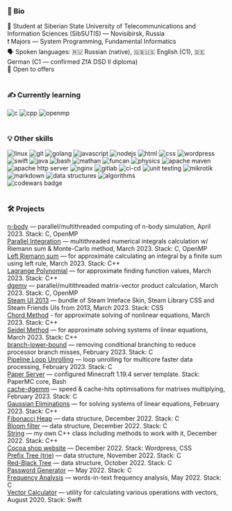 ### 🔖  Bio
📖 Student at Siberian State University of Telecommunications and Information Sciences (SibSUTIS) — Novisibirsk, Russia
<br>
❗ Majors — System Programming, Fundamental Informatics
<br>
🗣 Spoken languages: 🇷🇺 Russian (native), 🇬🇧🇺🇸 English (C1), 🇩🇪 German (C1 — confirmed ZfA DSD II diploma)
<br>
👷 Open to offers
<br><br>
### ✍  Currently learning
![c](https://img.shields.io/badge/c%20-%2300599C.svg?&style=flat&logo=c&logoColor=white)
![cpp](https://img.shields.io/badge/c++%20-%2300599C.svg?&style=flat&logo=c%2B%2B&ogoColor=white)
![openmp](https://img.shields.io/badge/-OpenMP%20-black)
<br><br>
### 💡  Other skills
![linux](https://img.shields.io/badge/linux-FCC624?style=flat&logo=linux&logoColor=black)
![git](https://img.shields.io/badge/git%20-%23F05033.svg?&style=flat&logo=git&logoColor=white)
![golang](https://img.shields.io/badge/go-%2300ADD8.svg?&style=flat&logo=go&logoColor=white)
![javascript](https://img.shields.io/badge/javascript%20-%23323330.svg?&style=flat&logo=javascript&logoColor=%23F7DF1E)
![nodejs](https://img.shields.io/badge/node.js%20-%2343853D.svg?&style=flat&logo=node.js&logoColor=white)
![html](https://img.shields.io/badge/html5%20-%23E34F26.svg?&style=flat&logo=html5&logoColor=white)
![css](https://img.shields.io/badge/css3%20-%231572B6.svg?&style=flat&logo=css3&logoColor=white)
![wordpress](https://img.shields.io/badge/wordpress-%23117AC9.svg?style=flat&logo=WordPress&logoColor=white)
![swift](https://img.shields.io/badge/swift-%23FA7343.svg?&style=flat&logo=swift&logoColor=white)
![java](https://img.shields.io/badge/java-%23ED8B00.svg?&style=flat&logo=java&logoColor=white)
![bash](https://img.shields.io/badge/shell_script%20-%23121011.svg?&style=flat&logo=gnu-bash&logoColor=white)
![mathan](https://img.shields.io/badge/-math%20analysis-blue)
![funcan](https://img.shields.io/badge/-functional%20analysis-blue)
![physics](https://img.shields.io/badge/-physics-blueviolet)
![apache maven](https://img.shields.io/badge/Apache%20Maven-C71A36?style=flat&logo=Apache%20Maven&logoColor=white)
![apache http server](https://img.shields.io/badge/Apache%20HTTP%20Server-%23D42029.svg?style=flat&logo=apache&logoColor=white)
![nginx](https://img.shields.io/badge/nginx-%23009639.svg?style=flat&logo=nginx&logoColor=white)
![gitlab](https://img.shields.io/badge/gitlab-%23181717.svg?style=flat&logo=gitlab&logoColor=white)
![ci-cd](https://img.shields.io/badge/CI/CD-%23121011.svg?style=flat&logo=github&logoColor=white)
![unit testing](https://img.shields.io/badge/-unit%20testing-brightgreen)
![mikrotik](https://img.shields.io/badge/-mikrotik-black)
![markdown](https://img.shields.io/badge/markdown-%23000000.svg?style=flat&logo=markdown&logoColor=white)
![data structures](https://img.shields.io/badge/-data%20structures-blue)
![algorithms](https://img.shields.io/badge/-algorithms-red)
<br>
![codewars badge](https://www.codewars.com/users/allenvox/badges/small)
<br><br>
### 🛠 Projects
[n-body](https://github.com/allenvox/n-body) — parallel/multithreaded computing of n-body simulation, April 2023. Stack: C, OpenMP<br>
[Parallel Integration](https://github.com/allenvox/parallel-integration) — multithreaded numerical integrals calculation w/ Riemann sum & Monte-Carlo method, March 2023. Stack: C, OpenMP<br>
[Left Riemann sum](https://github.com/allenvox/left-riemann-sum) — for approximate calculating an integral by a finite sum using left rule, March 2023. Stack: C++<br>
[Lagrange Polynomial](https://github.com/allenvox/lagrange-polynomial) — for approximate finding function values, March 2023. Stack: C++<br>
[dgemv](https://github.com/allenvox/dgemv) — parallel/multithreaded matrix-vector product calculation, March 2023. Stack: C, OpenMP<br>
[Steam UI 2013](https://github.com/allenvox/SteamUI-2013) — bundle of Steam Inteface Skin, Steam Library CSS and Steam Friends UIs from 2013, March 2023. Stack: CSS<br>
[Chord Method](https://github.com/allenvox/chord-method) - for approximate solving of nonlinear equations, March 2023. Stack: C++<br>
[Seidel Method](https://github.com/allenvox/seidel-method) — for approximate solving systems of linear equations, March 2023. Stack: C++<br>
[branch-lower-bound](https://github.com/allenvox/branch-lower-bound) — removing conditional branching to reduce processor branch misses, February 2023. Stack: C<br>
[Pipeline Loop Unrolling](https://github.com/allenvox/pipeline-loop-unrolling) — loop unrolling for multicore faster data processing, February 2023. Stack: C<br>
[Paper Server](https://github.com/allenvox/paper-server) — configured Minecraft 1.19.4 server template. Stack: PaperMC core, Bash<br>
[cache-dgemm](https://github.com/allenvox/cache-dgemm) — speed & cache-hits optimisations for matrixes multiplying, February 2023. Stack: C<br>
[Gaussian Eliminations](https://github.com/allenvox/gaussian-eliminations) — for solving systems of linear equations, February 2023. Stack: C++<br>
[Fibonacci Heap](https://github.com/allenvox/fibonacci-heap) — data structure, December 2022. Stack: C<br>
[Bloom filter](https://github.com/allenvox/bloom-filter) — data structure, December 2022. Stack: C<br>
[String](https://github.com/allenvox/string) — my own C++ class including methods to work with it, December 2022. Stack: C++<br>
[Cocoa shop website](https://github.com/allenvox/cocoa-shop-wp-site) — December 2022. Stack: Wordpress, CSS<br>
[Prefix Tree (trie)](https://github.com/allenvox/prefix-tree) — data structure, November 2022. Stack: C<br>
[Red-Black Tree](https://github.com/allenvox/red-black-tree) — data structure, October 2022. Stack: C<br>
[Password Generator](https://github.com/allenvox/pawg) — May 2022. Stack: C<br>
[Frequency Analysis](https://github.com/allenvox/frequency-analysis) — words-in-text frequency analysis, May 2022. Stack: C<br>
[Vector Calculator](https://github.com/allenvox/vector-calculator) — utility for calculating various operations with vectors, August 2020. Stack: Swift<br>
